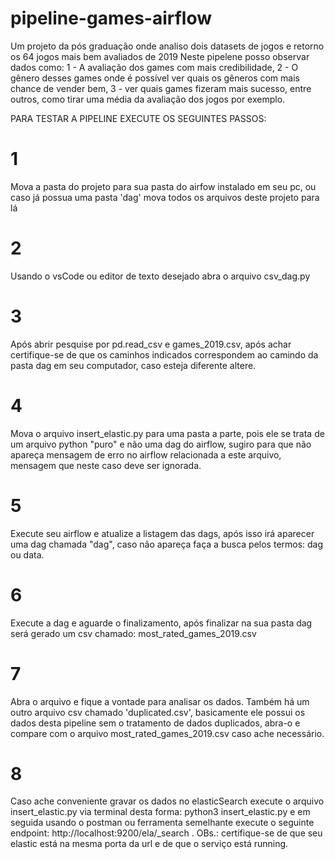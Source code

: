 # pipeline-games-airflow
Um projeto da pós graduação onde analiso dois datasets de jogos e retorno os 64 jogos mais bem avaliados de 2019
Neste pipelene posso observar dados como: 1 - A avaliação dos games com mais credibilidade, 2 - O gênero desses games onde é possível ver quais os gêneros com mais chance de vender bem, 3 - ver quais games fizeram mais sucesso, entre outros, como tirar uma média da avaliação dos jogos por exemplo.

PARA TESTAR A PIPELINE EXECUTE OS SEGUINTES PASSOS:

# 1
Mova a pasta do projeto para sua pasta do airfow instalado em seu pc, ou caso já possua uma pasta 'dag' mova 
todos os arquivos deste projeto para lá

# 2
Usando o vsCode ou editor de texto desejado abra o arquivo csv_dag.py

# 3
Após abrir pesquise por pd.read_csv e games_2019.csv, após achar certifique-se de que os caminhos indicados correspondem ao camindo 
da pasta dag em seu computador, caso esteja diferente altere.

# 4
Mova o arquivo insert_elastic.py para uma pasta a parte, pois ele se trata de um arquivo python "puro" e não uma dag do airflow, sugiro 
para que não apareça mensagem de erro no airflow relacionada a este arquivo, mensagem que neste caso deve ser ignorada.

# 5
Execute seu airflow e atualize a listagem das dags, após isso irá aparecer uma dag chamada "dag", caso não apareça 
faça a busca pelos termos: dag ou data.

# 6 
Execute a dag e aguarde o finalizamento, após finalizar na sua pasta dag será gerado um csv chamado: most_rated_games_2019.csv

# 7
Abra o arquivo e fique a vontade para analisar os dados. Também há um outro arquivo csv chamado 'duplicated.csv', 
basicamente ele possui os dados desta pipeline sem o tratamento de dados duplicados, abra-o e compare com o arquivo 
most_rated_games_2019.csv caso ache necessário.

# 8 
Caso ache conveniente gravar os dados no elasticSearch execute o arquivo insert_elastic.py via terminal desta forma:
python3 insert_elastic.py e em seguida usando o postman ou ferramenta semelhante execute o seguinte endpoint: 
http://localhost:9200/ela/_search . OBs.: certifique-se de que seu elastic está na mesma porta da url e de que o serviço 
está running.
